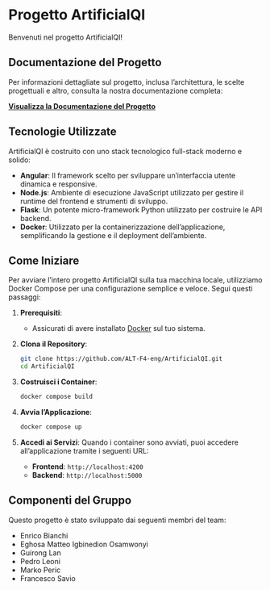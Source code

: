 # Progetto ArtificialQI

Benvenuti nel progetto ArtificialQI!


## Documentazione del Progetto

Per informazioni dettagliate sul progetto, inclusa l’architettura, le scelte progettuali e altro, consulta la nostra documentazione completa:

[**Visualizza la Documentazione del Progetto**](https://alt-f4-eng.github.io/Documentazione/)

## Tecnologie Utilizzate

ArtificialQI è costruito con uno stack tecnologico full-stack moderno e solido:

* **Angular**: Il framework scelto per sviluppare un’interfaccia utente dinamica e responsive.
* **Node.js**: Ambiente di esecuzione JavaScript utilizzato per gestire il runtime del frontend e strumenti di sviluppo.
* **Flask**: Un potente micro-framework Python utilizzato per costruire le API backend.
* **Docker**: Utilizzato per la containerizzazione dell’applicazione, semplificando la gestione e il deployment dell’ambiente.

## Come Iniziare

Per avviare l’intero progetto ArtificialQI sulla tua macchina locale, utilizziamo Docker Compose per una configurazione semplice e veloce. Segui questi passaggi:

1.  **Prerequisiti**:
    * Assicurati di avere installato [Docker](https://www.docker.com/) sul tuo sistema.
      
2.  **Clona il Repository**:
    ```bash
    git clone https://github.com/ALT-F4-eng/ArtificialQI.git
    cd ArtificialQI
    ```

3.  **Costruisci i Container**:
    ```bash
    docker compose build
    ```

4.  **Avvia l’Applicazione**:
    ```bash
    docker compose up
    ```

5.  **Accedi ai Servizi**:
    Quando i container sono avviati, puoi accedere all’applicazione tramite i seguenti URL:
    * **Frontend**: `http://localhost:4200`
    * **Backend**: `http://localhost:5000`
   
## Componenti del Gruppo

Questo progetto è stato sviluppato dai seguenti membri del team:

* Enrico Bianchi  
* Eghosa Matteo Igbinedion Osamwonyi  
* Guirong Lan  
* Pedro Leoni  
* Marko Peric  
* Francesco Savio

